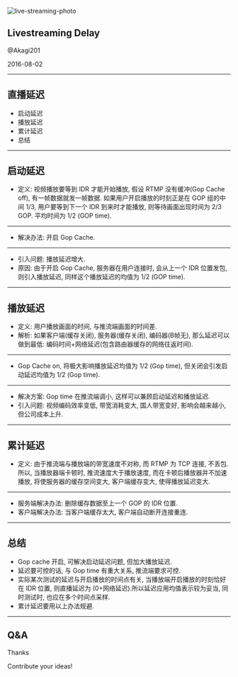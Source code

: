 
![live-streaming-photo](http://akagi201.qiniudn.com/akslides/live-streaming-photo.jpg)

## Livestreaming Delay

@Akagi201

2016-08-02

---

## 直播延迟

* 启动延迟
* 播放延迟
* 累计延迟
* 总结

---

## 启动延迟

* 定义: 视频播放要等到 IDR 才能开始播放, 假设 RTMP 没有缓冲(Gop Cache off), 有一帧数据就发一帧数据.
如果用户开启播放的时刻正是在 GOP 组的中间 1/3, 用户要等到下一个 IDR 到来时才能播放, 则等待画面出现时间为 2/3 GOP.
平均时间为 1/2 (GOP time).

----

* 解决办法: 开启 Gop Cache.

----

* 引入问题: 播放延迟增大.
* 原因: 由于开启 Gop Cache, 服务器在用户连接时, 会从上一个 IDR 位置发包, 则引入播放延迟, 同样这个播放延迟的均值为 1/2 (GOP time).

---

## 播放延迟

* 定义: 用户播放画面的时间, 与推流端画面的时间差.
* 解析: 如果客户端(缓存关闭), 服务器(缓存关闭), 编码器(B帧无), 那么延迟可以做到最低: 编码时间+网络延迟(包含路由器缓存的网络往返时间).

----

* Gop Cache on, 将极大影响播放延迟均值为 1/2 (Gop time), 但关闭会引发启动延迟均值为 1/2 (Gop time).

----

* 解决方案: Gop time 在推流端调小, 这样可以兼顾启动延迟和播放延迟.
* 引入问题: 视频编码效率变低, 带宽消耗变大, 国人带宽变好, 影响会越来越小, 但公司成本上升.

---

## 累计延迟

* 定义: 由于推流端与播放端的带宽速度不对称, 而 RTMP 为 TCP 连接, 不丢包.
所以, 当播放器端卡顿时, 推流速度大于播放速度, 而在卡顿后播放器并不加速播放, 将使服务器的缓存空间变大, 客户端缓存变大, 使得播放延迟变大.

----

* 服务端解决办法: 删除缓存数据至上一个 GOP 的 IDR 位置.
* 客户端解决办法: 当客户端缓存太大, 客户端自动断开连接重连.

---

## 总结
* Gop cache 开启, 可解决启动延迟问题, 但加大播放延迟.
* 延迟要可控的话, 与 Gop time 有重大关系, 推流端要求可控.
* 实际某次测试的延迟与开启播放的时间点有关, 当播放端开启播放的时刻恰好在 IDR 位置, 则直播延迟为 (0+网络延迟).所以延迟应用均值表示较为妥当, 同时测试时, 也应在多个时间点采样.
* 累计延迟要用以上办法规避.

---

## Q&A

Thanks

Contribute your ideas!

